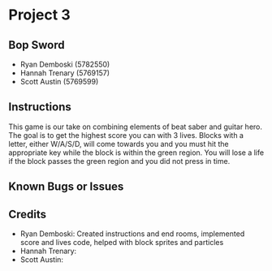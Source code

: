 # Project 3

## Bop Sword

* Ryan Demboski (5782550)
* Hannah Trenary (5769157)
* Scott Austin (5769599)

## Instructions

This game is our take on combining elements of beat saber and guitar hero. The goal is to get the highest score  you can with 3 lives. Blocks with a letter, either W/A/S/D, will come towards you and you must hit the appropriate key while the block is within the green region. You will lose a life if the block passes the green region and you did not press in time.

## Known Bugs or Issues


## Credits
* Ryan Demboski: Created instructions and end rooms, implemented score and lives code, helped with block sprites and particles
* Hannah Trenary: 
* Scott Austin: 